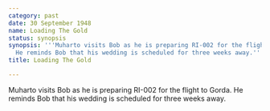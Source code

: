 ```yaml
---
category: past
date: 30 September 1948
name: Loading The Gold
status: synopsis
synopsis: '''Muharto visits Bob as he is preparing RI-002 for the flight to Gorda.
  He reminds Bob that his wedding is scheduled for three weeks away.'''
title: Loading The Gold

---
```




Muharto visits Bob as he is preparing RI-002 for the flight to Gorda. He reminds Bob that his wedding is scheduled for three weeks away. 

